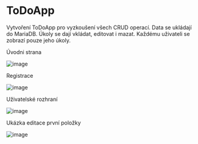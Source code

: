 # ToDoApp
Vytvoření ToDoApp pro vyzkoušení všech CRUD operací. Data se ukládají do MariaDB.
Úkoly se dají vkládat, editovat i mazat. Každému uživateli se zobrazí pouze jeho úkoly.

Úvodni strana

![image](https://github.com/user-attachments/assets/91f3d190-32a0-4cb5-8a11-65bc89179a9e)

Registrace

![image](https://github.com/user-attachments/assets/b2fe964a-9dc5-47d8-9964-54c968f9af94)

Uživatelské rozhraní

![image](https://github.com/user-attachments/assets/8bcc58e3-9e29-4982-b7d4-af432fcdfae8)

Ukázka editace první položky

![image](https://github.com/user-attachments/assets/86c7f1cb-ad0f-4ce1-b33d-b8ca7b34dda4)


